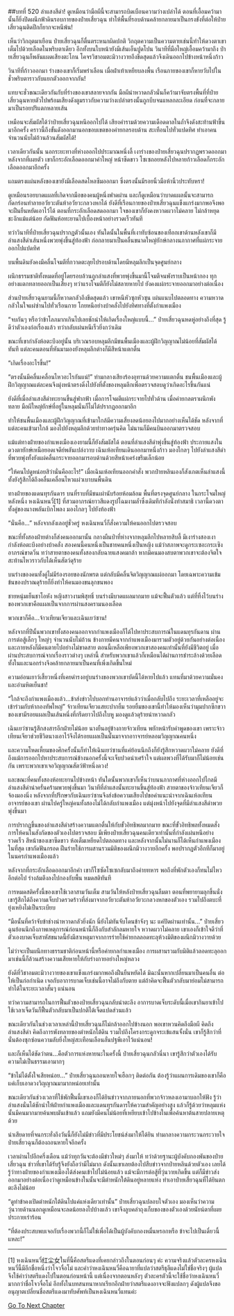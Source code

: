 ##บทที่ 520 ลำแสงสีดำ!
ดูเหมือนว่ามือผีนี้จะสามารถบิดเบือนความว่างเปล่าได้ ตอนที่เอื้อมคว้ามานั้นก็ยิ่งปิดผนึกฟ้าดินรอบกายของป๋ายเสี่ยวฉุน ทำให้พื้นที่รอบด้านคล้ายกลายมาเป็นกรงขังที่ต่อให้ป๋ายเสี่ยวฉุนติดปีกก็ยากจะหนีพ้น!

เห็นว่าวิกฤตมาเยือน ป๋ายเสี่ยวฉุนก็ตื่นตระหนกผิดปกติ วิกฤตความเป็นความตายเช่นนี้ทำให้ดวงตาเขาเต็มไปด้วยเลือดในพริบตาเดียว อีกทั้งบนใบหน้ายังมีเส้นเอ็นปูดโปน วินาทีที่มือใหญ่เอื้อมคว้ามาถึง ป๋ายเสี่ยวฉุนก็พลันแผดเสียงตะโกน โคจรวิชาอมตะมิวางวายถึงขีดสุดแล้วจึงเดินออกไปข้างหน้าหนึ่งก้าว

วินาทีที่ก้าวออกมา ร่างของเขาก็เริ่มพร่าเลือน เมื่อฝ่าเท้าเหยียบลงพื้น เรือนกายของเขาก็หายวับไปในชั่วพริบตาราวกับแยกตัวออกจากกัน!

แทบจะชั่วขณะเดียวกันกับที่ร่างของเขาสลายจากกัน มือผีน่าหวาดกลัวนั่นก็คว้ามาจับตรงพื้นที่ที่ป๋ายเสี่ยวฉุนหายตัวไปพร้อมเสียงดังตูมราวกับความว่างเปล่าตรงนั้นถูกบีบจนแหลกละเอียด ก่อนที่จะกลายมาเป็นรอยปริแตกหลายเส้น

เหมือนจะสัมผัสได้ว่าป๋ายเสี่ยวฉุนหนีออกไปได้ เสียงคำรามด้วยความเดือดดาลในถ้ำจึงดังสะท้านฟ้าขึ้นมาอีกครั้ง คราวนี้ถึงขั้นดังออกมานอกขอบเขตของค่ายกลรอบด้าน สะเทือนไปทั่วแปดทิศ ทำเอาคนจำนวนนับไม่ถ้วนล้วนสัมผัสได้!

เวลาเดียวกันนั้น นอกระยะทางที่ห่างออกไปประมาณหนึ่งลี้ เงาร่างของป๋ายเสี่ยวฉุนปรากฏพรวดออกมา หลังจากที่เผยตัว เขาก็กระอักเลือดออกมาคำใหญ่ หน้าซีดขาว โซเซถอยหลังไปหลายก้าวเลือดก็กระอักเลือดออกมาอีกครั้ง

แถมตรงแผ่นหลังของเขายังมีเลือดสดไหลซึมออกมา ซึ่งตรงนั้นมีรอยนิ้วมือห้านิ้วประทับหรา!

ดูเหมือนรอยบาดแผลที่เกิดจากมือของคนผู้หนึ่งฟาดผ่าน และก็ดูเหมือนว่าบาดแผลนั้นจะสามารถกัดกร่อนทำลายอวัยวะตันห้าอวัยวะกลวงหกได้ ยังดีที่เรือนกายของป๋ายเสี่ยวฉุนแข็งแกร่งมากพอจึงพอจะฝืนยืนหยัดเอาไว้ได้ ตอนที่กระอักเลือดสดออกมา ใจของเขาก็ยังคงหวาดผวาไม่คลาย ไม่กล้าหยุดชะงักแม้แต่น้อย กัดฟันห้อทะยานไปเบื้องหน้าอย่างรวดเร็วทันที

ทว่าวินาทีที่ป๋ายเสี่ยวฉุนปรากฏตัวนั้นเอง ทันใดนั้นในพื้นที่เงาทับซ้อนของเทือกเขาด้านหลังเขาก็มีลำแสงสีดำเส้นหนึ่งพวยพุ่งขึ้นสู่ท้องฟ้า ก่อกลายมาเป็นคลื่นขนาดใหญ่ยักษ์กลางนภากาศที่แผ่กระจายออกไปแปดทิศ

บนพื้นดินยังคงมีคลื่นโจมตีที่กวาดตะลุยไปรอบด้านโดยมีหลุมลึกเป็นจุดศูนย์กลาง

ผนึกธรรมชาติทั้งหมดที่อยู่โดยรอบล้วนถูกลำแสงที่พวยพุ่งขึ้นมานี้โจมตีจนพังราบเป็นหน้ากอง ทุกอย่างแตกทลายออกเป็นเสี่ยงๆ ทว่าแรงโจมตีก็ยังไม่สลายหายไป ยังคงแผ่กระจายออกมาอย่างต่อเนื่อง

ส่วนป๋ายเสี่ยวฉุนยามนี้ก็หวาดกลัวถึงขีดสุดแล้ว เขาหนีหัวซุกหัวซุน เผ่นแนบไปตลอดทาง ความหวาดกลัวในใจแผ่ซ่านไปทั่วเรือนกาย โกยหนีอย่างบ้าคลั่งไปยังทิศทางที่ตั้งกำแพงเมือง

“จบกันๆ หรือว่าข้าโลภมากเกินไปเลยชักนำให้เกิดเรื่องใหญ่แบบนี้...” ป๋ายเสี่ยวฉุนหดหู่อย่างถึงที่สุด รู้ดีว่าตัวเองก่อเรื่องแล้ว ทว่ากลับเผ่นหนีเร็วยิ่งกว่าเดิม

ขณะที่เขากำลังห้อตะบึงอยู่นั้น บริเวณรอบหลุมลึกมีชนพื้นเมืองและผู้ฝึกวิญญาณไม่น้อยที่สัมผัสได้ทันที แต่ละคนตอนที่หันมามองยังหลุมลึกต่างก็มีสีหน้าแตกตื่น

“เกิดเรื่องอะไรขึ้น!”

“ตรงนั้นมีคลื่นเคลื่อนไหวอะไรกันแน่!” ท่ามกลางเสียงร้องอุทานด้วยความแตกตื่น ชนพื้นเมืองและผู้ฝึกวิญญาณแต่ละคนจึงมุ่งหน้าตรงดิ่งไปยังที่ตั้งของหลุมลึกเพื่อตรวจสอบดูว่าเกิดอะไรขึ้นกันแน่

ยังดีที่เมื่อลำแสงสีดำทะยานขึ้นสู่ฟากฟ้า เมื่อการโจมตีแผ่กระจายไปทั่วด้าน เมื่อค่ายกลตราผนึกพังทลาย มือผีใหญ่ยักษ์ที่อยู่ในหลุมนั่นก็ไม่ได้ปรากฏออกมาอีก

ทำให้ชนพื้นเมืองและผู้ฝึกวิญญาณที่เข้ามาใกล้มีความเสี่ยงลดน้อยลงไปมากอย่างเห็นได้ชัด หลังจากที่แต่ละคนเข้ามาใกล้ มองไปยังหลุมลึกด้วยท่าทางครุ่นคิด ไม่นานก็มีคนบินออกมาตรวจสอบ

แม้แต่ทางฝ่ายของกำแพงเมืองเองยามนี้ก็ยังสัมผัสได้ ตอนที่ลำแสงสีดำพุ่งขึ้นสู่ท้องฟ้า ประกายแสงในดวงตายักษ์เหนือยอดเจดีย์พลันเปล่งวาบ เฉินเห้อเทียนเดินออกมาหนึ่งก้าว มองไกลๆ ไปยังลำแสงสีดำที่พวยพุ่งทั้งยังแผ่คลื่นกระจายออกมารอบด้านด้วยสีหน้าเคร่งขรึมเล็กน้อย

“ให้คนไปดูหน่อยสิว่านั่นคืออะไร!” เมื่อเฉินเห้อเทียนออกคำสั่ง พวกป๋ายหลินเองก็สังเกตเห็นลำแสงนี้ ทั้งยังรู้สึกได้ถึงคลื่นเคลื่อนไหวแผ่วเบาบนพื้นดิน

ทางฝ่ายของแดนทุรกันดาร บนที่ราบที่มีชนเผ่านับร้อยห้อมล้อม พื้นที่ตรงจุดศูนย์กลาง ในกระโจมใหญ่หลังหนึ่ง หงเฉินหนวี่[1] ที่สวมอาภรณ์ยาวสีแดงรูปโฉมงามล้ำซึ่งเดิมทีกำลังนั่งทำสมาธิ เวลานี้ดวงตาทั้งคู่ของนางพลันเบิกโพลง มองไกลๆ ไปยังท้องฟ้า

“นั่นคือ...” หลังจากลังเลอยู่ชั่วครู่ หงเฉินหนวี่ก็สั่งความให้คนออกไปตรวจสอบ

ขณะที่ทั้งสองฝ่ายต่างก็ส่งคนออกมานั้น กลางผืนป่าที่ห่างจากหลุมลึกไปหลายสิบลี้ มีเงาร่างสองเงากำลังห้อตะบึงอย่างบ้าคลั่ง สองคนนี้คนหนึ่งเป็นชายคนหนึ่งเป็นหญิง แม้ว่าสภาพจะดูกระเซอะกระเซิง อาภรณ์ขาดวิ่น ทว่าสายตาของคนทั้งสองกลับฉายแสงคมกล้า หากมีคนมองสบตาพวกเขาจะต้องจิตใจสะท้านไหวราวกับได้เห็นสัตว์ดุร้าย

บนร่างของคนทั้งคู่ไม่มีร่องรอยของนักพรต แต่กลับมีคลื่นจิตวิญญาณแผ่ออกมา โดยเฉพาะความเข้มข้นของปราณดุร้ายก็ยิ่งทำให้คนมองขนลุกขนพอง

ชายหนุ่มเย็นชาโอหัง หญิงสาวงามพิสุทธิ์ บนร่างมีบาดแผลมากมาย แม้จะฟื้นตัวแล้ว แต่ที่ทิ้งไว้บนร่างของพวกเขาคือแผลเป็นจากการผ่านสงครามนองเลือด

พวกเขาก็คือ...จ้าวเทียนเจียวและเฉินเยว่ซาน!

หลังจากที่ปีนั้นพวกเขาทั้งสองคนออกจากกำแพงเมืองก็ได้ไปหาประสบการณ์ในแดนทุรกันดาน ผ่านการต่อสู้เล็กๆ ใหญ่ๆ จำนวนนับไม่ถ้วน ข้างกายมีคนจากกำแพงเมืองมารวมตัวอยู่ด้วยกันอย่างต่อเนื่อง และภายหลังก็มีคนตายไปอย่างไม่ขาดสาย ตอนนี้เหลือเพียงพวกเขาสองคนเท่านั้นที่ยังมีชีวิตอยู่ เมื่อผ่านประสบการณ์จากเรื่องราวต่างๆ เหล่านี้ สำหรับพวกเขาแล้วก็เหมือนได้ผ่านการชำระล้างด้วยเลือด ทั้งในและนอกร่างจึงคล้ายกลายมาเป็นคนที่เพิ่งเกิดขึ้นใหม่

ความอ่อนเยาว์เสี้ยวหนึ่งที่เคยดำรงอยู่บนร่างของพวกเขาบัดนี้ได้หายไปแล้ว แทนที่มาด้วยความมั่นคงและอำมหิตเย็นชา!

“ใกล้จะถึงกำแพงเมืองแล้ว...ข้าส่งข่าวไปบอกท่านอาจารย์แล้วว่าเมื่อกลับไปถึง ระยะเวลาที่เหลืออยู่จะเข้าร่วมกับห้ากองทัพใหญ่” จ้าวเทียนเจียวแสยะปากยิ้ม รอยยิ้มของเขานี้ทำให้มองเห็นว่ามุมปากซีกขวาของเขามีรอยแผลเป็นเส้นหนึ่งที่กรีดยาวไปถึงใบหู มองดูแล้วดุร้ายน่าหวาดกลัว

เฉินเยว่ซานรู้สึกสงสารอีกฝ่ายไม่น้อย นางยืนอยู่ข้างกายจ้าวเทียน พยักหน้ารับคำพูดของเขา เพราะจ้าวเทียนเจียวช่วยชีวิตนางเอาไว้จึงได้รอยแผลเป็นนั้นมาจากอาาจารย์หลอมวิญญาณคนหนึ่ง

และความโหดเหี้ยมของศึกครั้งนั้นก็ทำให้เฉินเยว่ซานที่แค่ย้อนนึกถึงก็ยังรู้สึกหวาดผวาไม่คลาย ยังดีที่ถึงแม้การออกไปหาประสบการณ์ข้างนอกครั้งนี้จะเจ็บปวดน่าเศร้าใจ แต่ผลพวงที่ได้รับมาก็ไม่น้อยเช่นกัน เพราะพวกเขาเจอวิญญาณสัตว์ฟ้าหนึ่งดวง!

และขณะที่คนทั้งสองห้อทะยานไปข้างหน้า ทันใดนั้นพวกเขาก็เห็นว่าบนนภากาศที่ห่างออกไปไกลมีลำแสงสีดำน่าครั่นคร้ามพวยพุ่งขึ้นมา วินาทีที่ลำแสงนั้นทะยานขึ้นสู่ท้องฟ้า สายตาของจ้าวเทียนเจียวก็จ้องมองนิ่ง หลังจากที่ปรึกษากับเฉินเยว่ซานจึงส่งข้อความเสียงไปขอคำแนะนำจากเฉินเห้อเทียนอาจารย์ของเขา ผ่านไปครู่ใหญ่คนทั้งสองไม่ได้กลับกำแพงเมือง แต่มุ่งหน้าไปยังจุดที่มีลำแสงสีดำพวยพุ่งขึ้นมา

การปรากฏขึ้นของลำแสงสีดำสร้างความแตกตื่นให้กับขั้วอิทธิพลมากมาย ขณะที่ขั้วอิทธิพลทั้งหมดสั่งการให้คนในสังกัดของตัวเองไปตรวจสอบ มีเพียงป๋ายเสี่ยวฉุนคนเดียวเท่านั้นที่กำลังเผ่นหนีอย่างรวดเร็ว สีหน้าของเขาซีดขาว ห้อเต็มเหยียดไปตลอดทาง และหลังจากนั้นไม่นานก็ได้เห็นกำแพงเมืองในที่สุด เขากัดฟันกรอด ฝืนร่ายใช้การผสานรวมมิติของผนึกมิวางวายอีกครั้ง พอปรากฏตัวอีกทีก็มาอยู่ในนครกำแพงเมืองแล้ว

หลังจากที่กระอักเลือดออกมาอีกคำ เขาก็โซซัดโซเซกลับมาถึงค่ายทหาร พอถึงที่พักตัวเองก็ทนไม่ไหวอีกต่อไป ร่างล้มตึงลงไปกองกับพื้น หมดสติทันที

การหมดสติครั้งนี้ของเขาใช้เวลาสามวันเต็ม สามวันให้หลังป๋ายเสี่ยวฉุนลืมตา ตอนที่พยายามลุกขึ้นนั่งเขารู้สึกได้ถึงความเจ็บปวดรวดร้าวที่ส่งมาจากอวัยวะตันห้าอวัยวะกลวงหกของตัวเอง รวมไปถึงตบะที่ยุ่งเหยิงไม่เป็นระเบียบ

“มือนั้นที่คว้าจับข้าช่างน่าหวาดกลัวยิ่งนัก นี่ยังไม่ทันจับโดนข้าจังๆ นะ แค่ปัดผ่านเท่านั้น...” ป๋ายเสี่ยวฉุนย้อนนึกถึงภาพเหตุการณ์ก่อนหน้านี้ก็ถึงกับสำลักลมหายใจ หวาดผวาไม่คลาย เขาเองก็เข้าใจดีว่าที่ตัวเองบาดเจ็บสาหัสขนาดนี้ยังมีสาเหตุมาจากการร่ายใช้ค่ายกลลอดทะลุห้วงมิติของผนึกมิวางวายด้วย

ไม่ว่าจะเป็นผนึกทางธรรมชาติก่อนหน้านี้หรือค่ายกลกำแพงเมือง การผสานรวมกับมิติแล้วลอดทะลุออกมาเช่นนี้ก็ล้วนสร้างความเสียหายให้กับร่างกายอย่างใหญ่หลวง

ยังดีที่วิชาอมตะมิวางวายของเขาแข็งแกร่งมากพอถึงฝืนยืนหยัดได้ มิฉะนั้นหากเปลี่ยนมาเป็นคนอื่น ต่อให้เป็นก่อกำเนิด เจอกับอาการบาดเจ็บเช่นนี้อาจไม่ถึงกับตาย แต่ถ้าคิดจะฟื้นตัวกลับมาย่อมไม่สามารถทำได้ในระยะเวลาสั้นๆ แน่นอน

ทว่าความสามารถในการฟื้นตัวของป๋ายเสี่ยวฉุนกลับน่าตะลึง อาการบาดเจ็บระดับนี้เมื่อเขากินยาเข้าไป ใช้เวลาเจ็ดวันก็ฟื้นตัวกลับมาเป็นปกติได้เจ็ดแปดส่วนแล้ว

ขณะเดียวกันในช่วงเวลาเหล่านี้ป๋ายเสี่ยวฉุนก็ไม่กล้าออกไปข้างนอก พอเขาหวนคิดถึงมือผี คิดถึงลำแสงสีดำ คิดถึงการพังทลายของตำหนักใต้ดิน รวมไปถึงโครงกระดูกจระเข้แสนจั้งนั่น เขาก็รู้สึกว่าที่นั่นต้องซุกซ่อนความลับยิ่งใหญ่สะเทือนเลือนลั่นปฐพีเอาไว้แน่นอน!

และก็เห็นได้ชัดว่าตน...คือตัวการแห่งหายนะในครั้งนี้ ป๋ายเสี่ยวฉุนกลัวนี่นา เขารู้สึกว่าตัวเองได้รับความไม่เป็นธรรมเอามากๆ

“ข้าไม่ได้ตั้งใจเสียหน่อย...” ป๋ายเสี่ยวฉุนถอนหายใจเฮือกๆ ติดต่อกัน ต้องรู้ว่าแผนการเดิมของเขาก็คือแค่เก็บเอาดวงวิญญาณมามากหน่อยเท่านั้น

ขณะเดียวกันช่วงเวลาที่ใช้พักฟื้นนี้เขาเองก็ได้ยินข่าวจากภายนอกที่พวกจ้าวหลงเอามาบอกให้ฟัง รู้ว่าลำแสงนั่นได้ชักนำให้ฝ่ายกำแพงเมืองและแดนทุรกันดารให้ความสำคัญอย่างสูง แล้วก็รู้ด้วยว่าหลุมแห่งนั้นมีคนมากมายค้นพบมันเข้าแล้ว แถมยังมีคนไม่น้อยที่เหยียบเข้าไปข้างในเพื่อค้นหาต้นสายปลายเหตุด้วย

น่าเสียดายที่จนกระทั่งถึงวันนี้ก็ยังไม่มีข่าวที่มีประโยชน์ส่งมาให้ได้ยิน ท่ามกลางความกระวนกระวายใจ ป๋ายเสี่ยวฉุนก็ต้องถอนหายใจอีกครั้ง

เวลาผ่านไปอีกครึ่งเดือน แม้ว่าทุกวันจะต้องมีข่าวใหม่ๆ ส่งมาให้ ทว่าด้วยฐานะผู้บังคับกองพันของป๋ายเสี่ยวฉุน ข่าวที่เขาได้รับรู้จึงยังถือว่ามีไม่มาก ดังนั้นเขาเลยต้องไปสืบข่าวจากป๋ายหลินด้วยตัวเอง เลยได้รู้ว่าทางฝ่ายของกำแพงเมืองได้ส่งคนเข้าไปไม่น้อยแล้ว แม้จะมีการต่อสู้ที่วุ่นวายเกิดขึ้น แต่ก็มีข่าวส่งออกมาอย่างต่อเนื่องว่าดูเหมือนข้างในนั้นจะมีตำหนักใต้ดินอยู่หลายแห่ง ทำเอาป๋ายเสี่ยวฉุนที่ได้ยินตกตะลึงไม่น้อย

“ดูท่าข้าคงเปิดตำหนักใต้ดินไปแค่แห่งเดียวเท่านั้น” ป๋ายเสี่ยวฉุนปลอบใจตัวเอง มองเห็นว่าความวุ่นวายด้านนอกดูเหมือนจะลดน้อยลงไปบ้างแล้ว เขาจึงลูบคลำถุงเก็บของของตัวเองด้วยนัยน์ตาที่เผยประกายเร่าร้อน

“ที่ต้องประสบพบเจอกับเรื่องพวกนี้ก็ไม่ใช่เพื่อได้เป็นผู้บังคับกองหมื่นหรอกหรือ ข้าจะไปเป็นเดี๋ยวนี้แหละ!”

------

[1] หงเฉินหนวี่红尘女ในที่นี้คือสตรีแดงที่เคยกล่าวถึงในตอนก่อนๆ ค่ะ ความจริงแล้วตัวละครหงเฉินหนวี่นี้มีอีกชื่อหนึ่งว่าโจวจื่อโม่ และคำว่าหงเฉินหนวี่คือฉายาที่แปลว่าสตรีธุลีแดงไม่ใช่ชื่อจริงๆ ผู้แปลจึงใช้คำว่าสตรีแดงไปในตอนก่อนหน้านี้ แต่เนื่องจากตอนหลังๆ ตัวละครตัวนี้จะใช้ชื่อว่าหงเฉินหนวี่มากกว่าชื่อโจวจื่อโม่ อีกทั้งในบทสนทนาหากเรียกอีกฝ่ายว่าสตรีแดงอาจจะฟังแปลกๆ ดังผู้แปลจึงขออนุญาตเปลี่ยนชื่อสตรีแดงมาทับศัพท์เป็นหงเฉินหนวี่แทนค่ะ


[Go To Next Chapter]( ./143.md)
